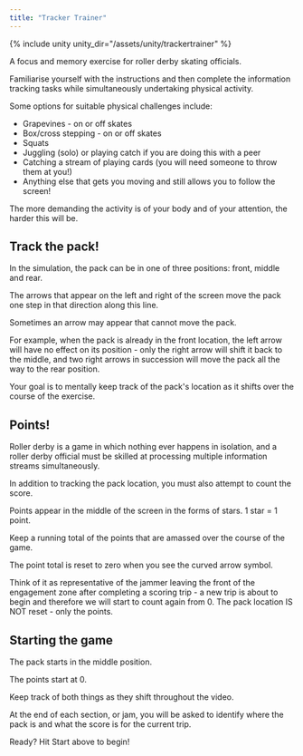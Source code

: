 ```yaml
---
title: "Tracker Trainer"
---
```


{% include unity unity_dir="/assets/unity/trackertrainer" %}

A focus and memory exercise for roller derby skating officials.

Familiarise yourself with the instructions and then complete the information tracking tasks while simultaneously undertaking physical activity.

Some options for suitable physical challenges include:
- Grapevines - on or off skates
- Box/cross stepping - on or off skates
- Squats
- Juggling (solo) or playing catch if you are doing this with a peer
- Catching a stream of playing cards (you will need someone to throw them at you!)
- Anything else that gets you moving and still allows you to follow the screen!

The more demanding the activity is of your body and of your attention, the harder this will be.

## Track the pack!

In the simulation, the pack can be in one of three positions: front, middle and rear.

The arrows that appear on the left and right of the screen move the pack one step in that direction along this line.

Sometimes an arrow may appear that cannot move the pack.

For example, when the pack is already in the front location, the left arrow will have no effect on its position - only the right arrow will shift it back to the middle, and two right arrows in succession will move the pack all the way to the rear position.

Your goal is to mentally keep track of the pack's location as it shifts over the course of the exercise.

## Points!

Roller derby is a game in which nothing ever happens in isolation, and a roller derby official must be skilled at processing multiple information streams simultaneously.

In addition to tracking the pack location, you must also attempt to count the score.

Points appear in the middle of the screen in the forms of stars. 1 star = 1 point.

Keep a running total of the points that are amassed over the course of the game.

The point total is reset to zero when you see the curved arrow symbol.

Think of it as representative of the jammer leaving the front of the engagement zone after completing a scoring trip - a new trip is about to begin and therefore we will start to count again from 0. The pack location IS NOT reset - only the points.

## Starting the game

The pack starts in the middle position.

The points start at 0.

Keep track of both things as they shift throughout the video.

At the end of each section, or jam, you will be asked to identify where the pack is and what the score is for the current trip.

Ready? Hit Start above to begin!
